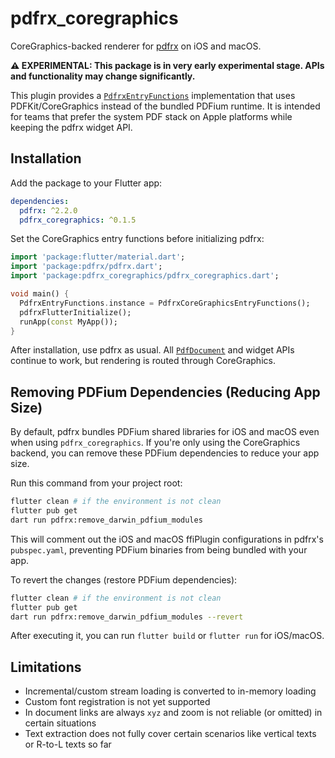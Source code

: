 # pdfrx_coregraphics

CoreGraphics-backed renderer for [pdfrx](https://pub.dev/packages/pdfrx) on iOS and macOS.

**⚠️ EXPERIMENTAL: This package is in very early experimental stage. APIs and functionality may change significantly.**

This plugin provides a [`PdfrxEntryFunctions`](https://pub.dev/documentation/pdfrx/latest/pdfrx/PdfrxEntryFunctions-class.html) implementation that uses PDFKit/CoreGraphics instead of the bundled PDFium
runtime. It is intended for teams that prefer the system PDF stack on Apple platforms while keeping the pdfrx widget
API.

## Installation

Add the package to your Flutter app:

```yaml
dependencies:
  pdfrx: ^2.2.0
  pdfrx_coregraphics: ^0.1.5
```

Set the CoreGraphics entry functions before initializing pdfrx:

```dart
import 'package:flutter/material.dart';
import 'package:pdfrx/pdfrx.dart';
import 'package:pdfrx_coregraphics/pdfrx_coregraphics.dart';

void main() {
  PdfrxEntryFunctions.instance = PdfrxCoreGraphicsEntryFunctions();
  pdfrxFlutterInitialize();
  runApp(const MyApp());
}
```

After installation, use pdfrx as usual. All [`PdfDocument`](https://pub.dev/documentation/pdfrx/latest/pdfrx/PdfDocument-class.html) and widget APIs continue to work, but rendering is routed
through CoreGraphics.

## Removing PDFium Dependencies (Reducing App Size)

By default, pdfrx bundles PDFium shared libraries for iOS and macOS even when using `pdfrx_coregraphics`. If you're only using the CoreGraphics backend, you can remove these PDFium dependencies to reduce your app size.

Run this command from your project root:

```bash
flutter clean # if the environment is not clean
flutter pub get
dart run pdfrx:remove_darwin_pdfium_modules
```

This will comment out the iOS and macOS ffiPlugin configurations in pdfrx's `pubspec.yaml`, preventing PDFium binaries from being bundled with your app.

To revert the changes (restore PDFium dependencies):

```bash
flutter clean # if the environment is not clean
flutter pub get
dart run pdfrx:remove_darwin_pdfium_modules --revert
```

After executing it, you can run `flutter build` or `flutter run` for iOS/macOS.

## Limitations

- Incremental/custom stream loading is converted to in-memory loading
- Custom font registration is not yet supported
- In document links are always `xyz` and zoom is not reliable (or omitted) in certain situations
- Text extraction does not fully cover certain scenarios like vertical texts or R-to-L texts so far
